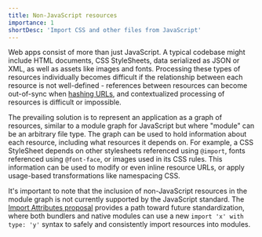 ```yaml
---
title: Non-JavaScript resources
importance: 1
shortDesc: 'Import CSS and other files from JavaScript'
---
```


Web apps consist of more than just JavaScript. A typical codebase might include HTML documents, CSS StyleSheets, data serialized as JSON or XML, as well as assets like images and fonts. Processing these types of resources individually becomes difficult if the relationship between each resource is not well-defined - references between resources can become out-of-sync when [hashing URLs](/hashing/), and contextualized processing of resources is difficult or impossible.

The prevailing solution is to represent an application as a graph of resources, similar to a module graph for JavaScript but where "module" can be an arbitrary file type. The graph can be used to hold information about each resource, including what resources it depends on. For example, a CSS StyleSheet depends on other stylesheets referenced using `@import`, fonts referenced using `@font-face`, or images used in its CSS rules. This information can be used to modify or even inline resource URLs, or apply usage-based transformations like namespacing CSS.

It's important to note that the inclusion of non-JavaScript resources in the module graph is not currently supported by the JavaScript standard. The [Import Attributes proposal] provides a path toward future standardization, where both bundlers and native modules can use a new `import 'x' with type: 'y'` syntax to safely and consistently import resources into modules.

[import attributes proposal]: https://github.com/tc39/proposal-import-attributes
